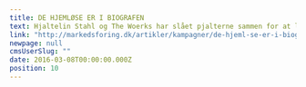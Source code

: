 ```yaml
---
title: DE HJEMLØSE ER I BIOGRAFEN
text: Hjaltelin Stahl og The Woerks har slået pjalterne sammen for at lave en tankevækkende biograftrailer i anledning af Hus Forbis 20 års jubilæum. ”The Invisible Man” dramatiserer på smukkeste vis de hjemløse
link: "http://markedsforing.dk/artikler/kampagner/de-hjeml-se-er-i-biografen"
newpage: null
cmsUserSlug: ""
date: 2016-03-08T00:00:00.000Z
position: 10
---
```


